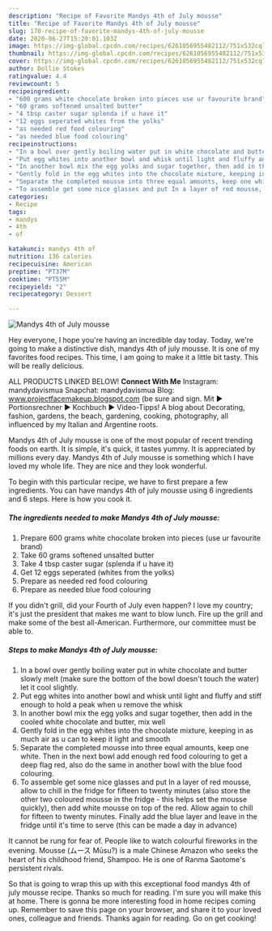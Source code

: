 ```yaml
---
description: "Recipe of Favorite Mandys 4th of July mousse"
title: "Recipe of Favorite Mandys 4th of July mousse"
slug: 170-recipe-of-favorite-mandys-4th-of-july-mousse
date: 2020-06-27T15:20:01.103Z
image: https://img-global.cpcdn.com/recipes/6261056955482112/751x532cq70/mandys-4th-of-july-mousse-recipe-main-photo.jpg
thumbnail: https://img-global.cpcdn.com/recipes/6261056955482112/751x532cq70/mandys-4th-of-july-mousse-recipe-main-photo.jpg
cover: https://img-global.cpcdn.com/recipes/6261056955482112/751x532cq70/mandys-4th-of-july-mousse-recipe-main-photo.jpg
author: Dollie Stokes
ratingvalue: 4.4
reviewcount: 5
recipeingredient:
- "600 grams white chocolate broken into pieces use ur favourite brand"
- "60 grams softened unsalted butter"
- "4 tbsp caster sugar splenda if u have it"
- "12 eggs seperated whites from the yolks"
- "as needed red food colouring"
- "as needed blue food colouring"
recipeinstructions:
- "In a bowl over gently boiling water put in white chocolate and butter slowly melt (make sure the bottom of the bowl doesn&#39;t touch the water) let it cool slightly."
- "Put egg whites into another bowl and whisk until light and fluffy and stiff enough to hold a peak when u remove the whisk"
- "In another bowl mix the egg yolks and sugar together, then add in the cooled white chocolate and butter, mix well"
- "Gently fold in the egg whites into the chocolate mixture, keeping in as much air as u can to keep it light and smooth"
- "Separate the completed mousse into three equal amounts, keep one white. Then in the next bowl add enough red food colouring to get a deep flag red, also do the same in another bowl with the blue food colouring."
- "To assemble get some nice glasses and put In a layer of red mousse, allow to chill in the fridge for fifteen to twenty minutes (also store the other two coloured mousse in the fridge - this helps set the mousse quickly), then add white mousse on top of the red. Allow again to chill for fifteen to twenty minutes. Finally add the blue layer and leave in the fridge until it&#39;s time to serve (this can be made a day in advance)"
categories:
- Recipe
tags:
- mandys
- 4th
- of

katakunci: mandys 4th of 
nutrition: 136 calories
recipecuisine: American
preptime: "PT37M"
cooktime: "PT55M"
recipeyield: "2"
recipecategory: Dessert

---
```



![Mandys 4th of July mousse](https://img-global.cpcdn.com/recipes/6261056955482112/751x532cq70/mandys-4th-of-july-mousse-recipe-main-photo.jpg)

Hey everyone, I hope you're having an incredible day today. Today, we're going to make a distinctive dish, mandys 4th of july mousse. It is one of my favorites food recipes. This time, I am going to make it a little bit tasty. This will be really delicious.

ALL PRODUCTS LINKED BELOW! **Connect With Me** Instagram: mandydavismua Snapchat: mandydavismua Blog: www.projectfacemakeup.blogspot.com (be sure and sign. Mit ► Portionsrechner ► Kochbuch ► Video-Tipps! A blog about Decorating, fashion, gardens, the beach, gardening, cooking, photography, all influenced by my Italian and Argentine roots.

Mandys 4th of July mousse is one of the most popular of recent trending foods on earth. It is simple, it's quick, it tastes yummy. It is appreciated by millions every day. Mandys 4th of July mousse is something which I have loved my whole life. They are nice and they look wonderful.


To begin with this particular recipe, we have to first prepare a few ingredients. You can have mandys 4th of july mousse using 6 ingredients and 6 steps. Here is how you cook it.

<!--inarticleads1-->

##### The ingredients needed to make Mandys 4th of July mousse:

1. Prepare 600 grams white chocolate broken into pieces (use ur favourite brand)
1. Take 60 grams softened unsalted butter
1. Take 4 tbsp caster sugar (splenda if u have it)
1. Get 12 eggs seperated (whites from the yolks)
1. Prepare as needed red food colouring
1. Prepare as needed blue food colouring


If you didn&#39;t grill, did your Fourth of July even happen? I love my country; it&#39;s just the president that makes me want to blow lunch. Fire up the grill and make some of the best all-American. Furthermore, our committee must be able to. 

<!--inarticleads2-->

##### Steps to make Mandys 4th of July mousse:

1. In a bowl over gently boiling water put in white chocolate and butter slowly melt (make sure the bottom of the bowl doesn&#39;t touch the water) let it cool slightly.
1. Put egg whites into another bowl and whisk until light and fluffy and stiff enough to hold a peak when u remove the whisk
1. In another bowl mix the egg yolks and sugar together, then add in the cooled white chocolate and butter, mix well
1. Gently fold in the egg whites into the chocolate mixture, keeping in as much air as u can to keep it light and smooth
1. Separate the completed mousse into three equal amounts, keep one white. Then in the next bowl add enough red food colouring to get a deep flag red, also do the same in another bowl with the blue food colouring.
1. To assemble get some nice glasses and put In a layer of red mousse, allow to chill in the fridge for fifteen to twenty minutes (also store the other two coloured mousse in the fridge - this helps set the mousse quickly), then add white mousse on top of the red. Allow again to chill for fifteen to twenty minutes. Finally add the blue layer and leave in the fridge until it&#39;s time to serve (this can be made a day in advance)


It cannot be rung for fear of. People like to watch colourful fireworks in the evening. Mousse (ムース Mūsu?) is a male Chinese Amazon who seeks the heart of his childhood friend, Shampoo. He is one of Ranma Saotome&#39;s persistent rivals. 

So that is going to wrap this up with this exceptional food mandys 4th of july mousse recipe. Thanks so much for reading. I'm sure you will make this at home. There is gonna be more interesting food in home recipes coming up. Remember to save this page on your browser, and share it to your loved ones, colleague and friends. Thanks again for reading. Go on get cooking!

